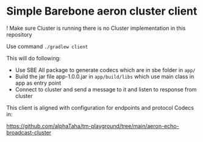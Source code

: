 # Simple Barebone aeron cluster client

! Make sure Cluster is running there is no Cluster implementation in this repository

Use command `./gradlew client`

This will do following:

- Use SBE All package to generate codecs which are in sbe folder in `app/`
- Build the jar file app-1.0.0.jar in `app/build/libs` which use main class in app as entry point
- Connect to cluster and send a message to it and listen to response from cluster

This client is aligned with configuration for endpoints and protocol Codecs in:

https://github.com/alphaTaha/tm-playground/tree/main/aeron-echo-broadcast-cluster
